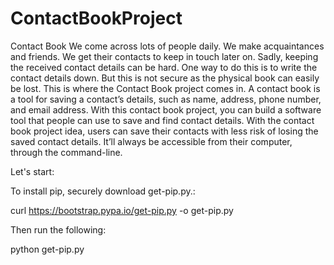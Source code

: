 # ContactBookProject
Contact Book  We come across lots of people daily. We make acquaintances and friends. We get their contacts to keep in touch later on. Sadly, keeping the received contact details can be hard. One way to do this is to write the contact details down. But this is not secure as the physical book can easily be lost.  This is where the Contact Book project comes in. A contact book is a tool for saving a contact’s details, such as name, address, phone number, and email address. With this contact book project, you can build a software tool that people can use to save and find contact details.  With the contact book project idea, users can save their contacts with less risk of losing the saved contact details. It’ll always be accessible from their computer, through the command-line.

Let's start:

To install pip, securely download get-pip.py.:

curl https://bootstrap.pypa.io/get-pip.py -o get-pip.py

Then run the following:

python get-pip.py


